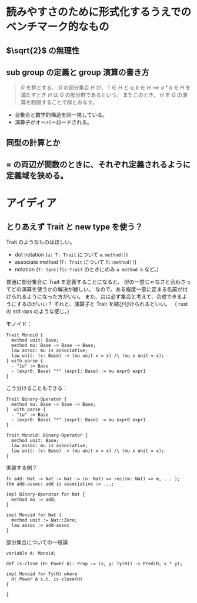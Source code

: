 # 読みやすさのために形式化するうえでのベンチマーク的なもの
## $\sqrt{2}$ の無理性

## sub group の定義と group 演算の書き方
> $G$ を群とする。
> $G$ の部分集合 $H$ が、 $1 \in H$ と $a, b \in H \implies a * b \in H$ を満たすとき
> $H$ は $G$ の部分群であるという。
> またこのとき、 $H$ を $G$ の演算を制限することで群とみなす。

- 台集合と数学的構造を同一視している。
- 演算子がオーバーロードされる。

## 同型の計算とか

## $=$ の両辺が関数のときに、それぞれ定義されるように定義域を狭める。

# アイディア
## とりあえず Trait と new type を使う？
Trait のようなものはほしい。
- dot notation (`a: T: Trait` について `a.method()`)
- associate method (`T: Trait` について `T::method()`)
- notation (`T: Specific-Trait` のときにのみ `a method b` など。)

普通に部分集合に Trait を定義することになると、
型の一意じゃなさと合わさってどの演算を使うかの解決が難しい。
なので、ある程度一意に定まる名前が付けられるようになった方がいい。
また、台は必ず集合と考えて、合成できるようにするのがいい？
それと、演算子と Trait を結び付けられるといい。
（ rust の std::ops のような感じ。）

モノイド：
```
Trait Monoid {
  method unit: Base;
  method mu: Base -> Base -> Base;
  law assoc: mu is associative;
  law unit: (x: Base) -> (mu unit x = x) /\ (mu x unit = x);
} with parse {
  - "1u" := Base
  - (expr0: Base) "*" (expr1: Base) := mu expr0 expr1
}
```
こう分けることもできる：
```
Trait Binary-Operator {
  method mu: Base -> Base -> Base;
}  with parse {
  - "1u" := Base
  - (expr0: Base) "*" (expr1: Base) := mu expr0 expr1
}

Trait Monoid: Binary-Operator {
  method unit: Base;
  law assoc: mu is associative;
  law unit: (x: Base) -> (mu unit x = x) /\ (mu x unit = x);
}
```

実装する側？
```
fn add: Nat -> Nat -> Nat := (n: Nat) => rec((m: Nat) => m, ... );
thm add-assoc: add is associative := ...;

impl Binary-Operator for Nat {
  method mu := add;
}

impl Monoid for Nat {
  method unit := Nat::Zero;
  law assoc := add-assoc
}
```

部分集合についての一般論
```
variable A: Monoid;

def is-close (H: Power A): Prop := (x, y: Ty(H)) -> Pred(H, x * y);

impl Monoid for Ty(H) where
  H: Power A s.t. is-close(H)
{

}
```
